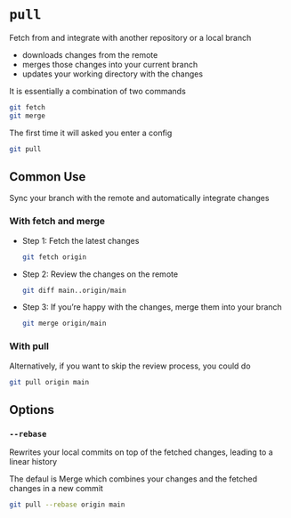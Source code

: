 # `pull`

Fetch from and integrate with another repository or a local branch

- downloads changes from the remote
- merges those changes into your current branch
- updates your working directory with the changes

It is essentially a combination of two commands

```sh
git fetch
git merge
```

The first time it will asked you enter a config

```sh
git pull
```

## Common Use

Sync your branch with the remote and automatically integrate changes

### With fetch and merge

- Step 1: Fetch the latest changes

  ```sh
  git fetch origin
  ```

- Step 2: Review the changes on the remote

  ```sh
  git diff main..origin/main
  ```

- Step 3: If you’re happy with the changes, merge them into your branch

  ```sh
  git merge origin/main
  ```

### With pull

Alternatively, if you want to skip the review process, you could do

```sh
git pull origin main
```

## Options

### `--rebase`

Rewrites your local commits on top of the fetched changes, leading to a linear history

The defaul is Merge which combines your changes and the fetched changes in a new commit

```sh
git pull --rebase origin main
```
